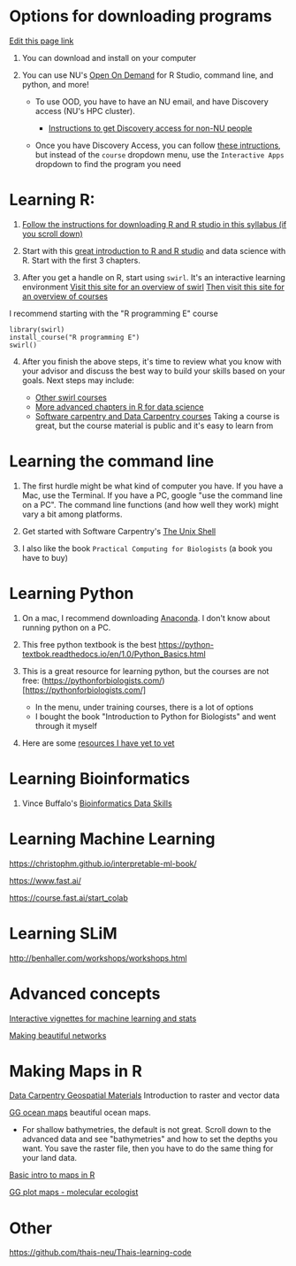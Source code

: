 
# Options for downloading programs

[Edit this page link](https://github.com/DrK-Lo/lotterhoslabprotocols/edit/gh-pages/code_LearningToCode.md)

1. You can download and install on your computer

2. You can use NU's [Open On Demand](ood.discovery.neu.edu) for R Studio, command line, and python, and more!

	* To use OOD, you have to have an NU email, and have Discovery access (NU's HPC cluster). 
		* [Instructions to get Discovery access for non-NU people](discovery_nonNEUpersonnel.md)
		
	* Once you have Discovery Access, you can follow [these intructions](https://docs.google.com/document/d/1sJAnQXE8-r_4ssr5VfVv0oZKFrrrRFxspdxx2kNdaLI/edit#heading=h.61692qeq0wnf), but instead of the `course`
	dropdown menu, use the `Interactive Apps` dropdown to find the program you need

# Learning R:

1. [Follow the instructions for downloading R and R studio in this syllabus (if you scroll down)](https://docs.google.com/document/d/1-qm-gVOIb-k61PxlQvav_GZXgmZP4t7q1fjs4BN_Ov8/edit#heading=h.jl4d8sgkpjrk)

2. Start with this [great introduction to R and R studio](https://rafalab.github.io/dsbook/getting-started.html)
 and data science with R. Start with the first 3 chapters.

3. After you get a handle on R, start using `swirl`. It's an interactive learning environment
[Visit this site for an overview of swirl](https://swirlstats.com/students.html)
[Then visit this site for an overview of courses](https://github.com/swirldev/swirl_courses#swirl-courses)

I recommend starting with the "R programming E" course
```
library(swirl)
install_course("R programming E")
swirl()
```

4. After you finish the above steps, it's time to review what you know with your advisor and 
discuss the best way to build your skills based on your goals. Next steps may include:

	* [Other swirl courses](https://swirlstats.com/scn/title.html)
	* [More advanced chapters in R for data science](https://rafalab.github.io/dsbook/getting-started.html)
	* [Software carpentry and Data Carpentry courses](https://carpentries.org/) Taking a course is great, but the course material is public and it's easy to learn from
	
# Learning the command line

1. The first hurdle might be what kind of computer you have. If you have a Mac, use the Terminal. 
If you have a PC, google "use the command line on a PC". The command line functions (and how well they work) 
might vary a bit among platforms.

2. Get started with Software Carpentry's [The Unix Shell](https://swcarpentry.github.io/shell-novice/)

3. I also like the book `Practical Computing for Biologists` (a book you have to buy)

# Learning Python

1. On a mac, I recommend downloading [Anaconda](https://www.anaconda.com/). I don't know about running python on a PC.

2. This free python textbook is the best https://python-textbok.readthedocs.io/en/1.0/Python_Basics.html

3. This is a great resource for learning python, but the courses are not free: (https://pythonforbiologists.com/)[https://pythonforbiologists.com/]
	* In the menu, under training courses, there is a lot of options
	* I bought the book "Introduction to Python for Biologists" and went through it myself
	
4.  Here are some [resources I have yet to vet](https://wiki.python.org/moin/BeginnersGuide/Programmers)
	
# Learning Bioinformatics

1. Vince Buffalo's [Bioinformatics Data Skills](https://vincebuffalo.com/book/)

# Learning Machine Learning

https://christophm.github.io/interpretable-ml-book/

https://www.fast.ai/

https://course.fast.ai/start_colab

# Learning SLiM

http://benhaller.com/workshops/workshops.html

# Advanced concepts

[Interactive vignettes for machine learning and stats](https://distill.pub/)

[Making beautiful networks](https://gephi.org/)

# Making Maps in R

[Data Carpentry Geospatial Materials](https://datacarpentry.org/organization-geospatial/) Introduction to raster and vector data

[GG ocean maps](https://mikkovihtakari.github.io/ggOceanMaps/articles/ggOceanMaps.html#advanced-use-1) beautiful ocean maps. 
* For shallow bathymetries, the default is not great. Scroll down to the advanced data and see "bathymetries" and how to set the depths you want. You save the raster file, then you have to do the same thing for your land data.

[Basic intro to maps in R](https://rpubs.com/kvistj/mapping)

[GG plot maps - molecular ecologist](https://www.molecularecologist.com/2016/07/01/making-maps-in-r-volume-2-ggplots/)



# Other

https://github.com/thais-neu/Thais-learning-code

